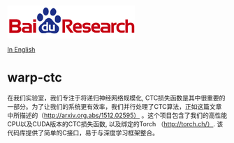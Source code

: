 ![Baidu Logo](/doc/baidu-research-logo-small.png)

[In English](README.md)

# warp-ctc

在我们实验室，我们专注于将递归神经网络规模化, CTC损失函数是其中很重要的一部分。为了让我们的系统更有效率，我们并行处理了CTC算法，正如这篇文章中所描述的（http://arxiv.org.abs/1512.02595）
。这个项目包含了我们的高性能CPU以及CUDA版本的CTC损失函数, 以及绑定的Torch （http://torch.ch/）. 该代码库提供了简单的C接口，易于与深度学习框架整合。
